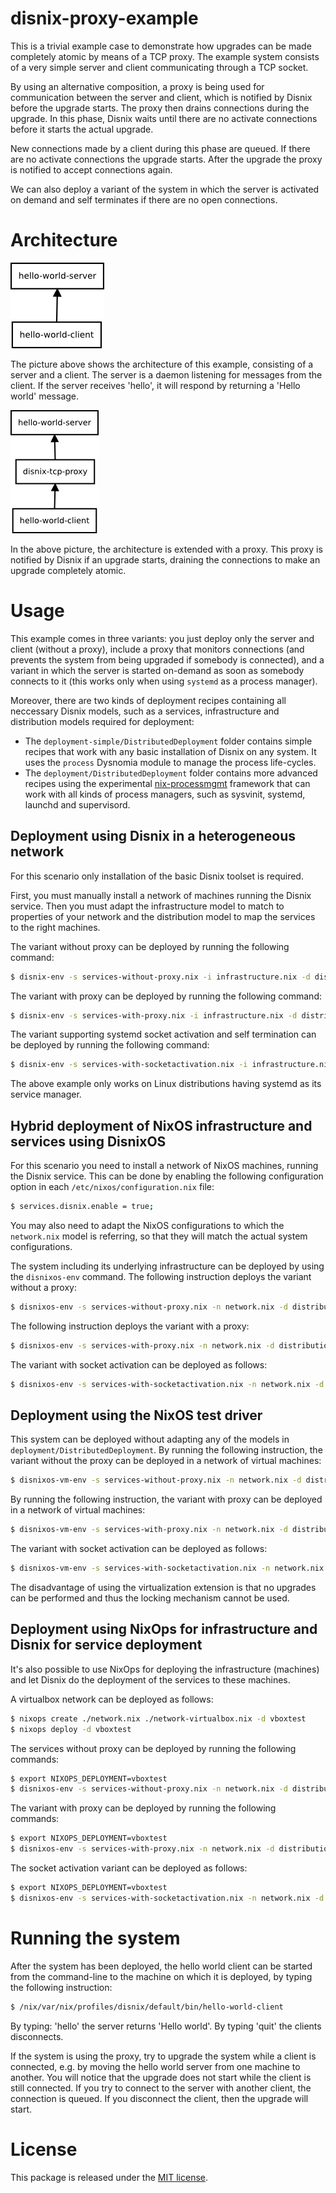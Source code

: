 disnix-proxy-example
====================
This is a trivial example case to demonstrate how upgrades can be made completely
atomic by means of a TCP proxy. The example system consists of a very simple
server and client communicating through a TCP socket.

By using an alternative composition, a proxy is being used for communication
between the server and client, which is notified by Disnix before the upgrade
starts. The proxy then drains connections during the upgrade. In this phase,
Disnix waits until there are no activate connections before it starts the actual
upgrade.

New connections made by a client during this phase are queued. If there are no
activate connections the upgrade starts. After the upgrade the proxy is notified
to accept connections again.

We can also deploy a variant of the system in which the server is activated on
demand and self terminates if there are no open connections.

Architecture
============
![Architecture without proxy](doc/architecture-without-proxy.png)

The picture above shows the architecture of this example, consisting of a server
and a client. The server is a daemon listening for messages from the client. If
the server receives 'hello', it will respond by returning a 'Hello world'
message.

![Architecture with proxy](doc/architecture-with-proxy.png)

In the above picture, the architecture is extended with a proxy. This proxy is
notified by Disnix if an upgrade starts, draining the connections to make an
upgrade completely atomic.

Usage
=====
This example comes in three variants: you just deploy only the server and
client (without a proxy), include a proxy that monitors connections (and prevents
the system from being upgraded if somebody is connected), and a variant in which
the server is started on-demand as soon as somebody connects to it (this works
only when using `systemd` as a process manager).

Moreover, there are two kinds of deployment recipes containing all neccessary
Disnix models, such as a services, infrastructure and distribution models
required for deployment:

* The `deployment-simple/DistributedDeployment` folder contains simple recipes
  that work with any basic installation of Disnix on any system. It uses the
  `process` Dysnomia module to manage the process life-cycles.
* The `deployment/DistributedDeployment` folder contains more advanced recipes
  using the experimental
  [nix-processmgmt](https://github.com/svanderburg/nix-processmgmt) framework
  that can work with all kinds of process managers, such as sysvinit, systemd,
  launchd and supervisord.

Deployment using Disnix in a heterogeneous network
--------------------------------------------------
For this scenario only installation of the basic Disnix toolset is required.

First, you must manually install a network of machines running the Disnix
service. Then you must adapt the infrastructure model to match to properties of
your network and the distribution model to map the services to the right
machines.

The variant without proxy can be deployed by running the following command:

```bash
$ disnix-env -s services-without-proxy.nix -i infrastructure.nix -d distribution-without-proxy.nix
```

The variant with proxy can be deployed by running the following command:

```bash
$ disnix-env -s services-with-proxy.nix -i infrastructure.nix -d distribution-with-proxy.nix
```

The variant supporting systemd socket activation and self termination can be
deployed by running the following command:

```bash
$ disnix-env -s services-with-socketactivation.nix -i infrastructure.nix -d distribution-without-proxy.nix
```

The above example only works on Linux distributions having systemd as its
service manager.

Hybrid deployment of NixOS infrastructure and services using DisnixOS
---------------------------------------------------------------------
For this scenario you need to install a network of NixOS machines, running the
Disnix service. This can be done by enabling the following configuration option
in each `/etc/nixos/configuration.nix` file:

```bash
$ services.disnix.enable = true;
```

You may also need to adapt the NixOS configurations to which the `network.nix`
model is referring, so that they will match the actual system configurations.

The system including its underlying infrastructure can be deployed by using the
`disnixos-env` command. The following instruction deploys the variant without a
proxy:

```bash
$ disnixos-env -s services-without-proxy.nix -n network.nix -d distribution-without-proxy.nix
```

The following instruction deploys the variant with a proxy:

```bash
$ disnixos-env -s services-with-proxy.nix -n network.nix -d distribution-with-proxy.nix
```

The variant with socket activation can be deployed as follows:

```bash
$ disnixos-env -s services-with-socketactivation.nix -n network.nix -d distribution-without-proxy.nix
```

Deployment using the NixOS test driver
--------------------------------------
This system can be deployed without adapting any of the models in
`deployment/DistributedDeployment`. By running the following instruction, the
variant without the proxy can be deployed in a network of virtual machines:

```bash
$ disnixos-vm-env -s services-without-proxy.nix -n network.nix -d distribution-without-proxy.nix
```

By running the following instruction, the variant with proxy can be deployed in a
network of virtual machines:

```bash
$ disnixos-vm-env -s services-with-proxy.nix -n network.nix -d distribution-with-proxy.nix
```

The variant with socket activation can be deployed as follows:

```bash
$ disnixos-vm-env -s services-with-socketactivation.nix -n network.nix -d distribution-without-proxy.nix
```

The disadvantage of using the virtualization extension is that no upgrades can be
performed and thus the locking mechanism cannot be used.

Deployment using NixOps for infrastructure and Disnix for service deployment
----------------------------------------------------------------------------
It's also possible to use NixOps for deploying the infrastructure (machines) and
let Disnix do the deployment of the services to these machines.

A virtualbox network can be deployed as follows:

```bash
$ nixops create ./network.nix ./network-virtualbox.nix -d vboxtest
$ nixops deploy -d vboxtest
```

The services without proxy can be deployed by running the following commands:

```bash
$ export NIXOPS_DEPLOYMENT=vboxtest
$ disnixos-env -s services-without-proxy.nix -n network.nix -d distribution-without-proxy.nix --use-nixops
```

The variant with proxy can be deployed by running the following commands:

```bash
$ export NIXOPS_DEPLOYMENT=vboxtest
$ disnixos-env -s services-with-proxy.nix -n network.nix -d distribution-with-proxy.nix --use-nixops
```

The socket activation variant can be deployed as follows:

```bash
$ export NIXOPS_DEPLOYMENT=vboxtest
$ disnixos-env -s services-with-socketactivation.nix -n network.nix -d distribution-without-proxy.nix --use-nixops
```

Running the system
==================
After the system has been deployed, the hello world client can be started from
the command-line to the machine on which it is deployed, by typing the following
instruction:

```bash
$ /nix/var/nix/profiles/disnix/default/bin/hello-world-client
```

By typing: 'hello' the server returns 'Hello world'. By typing 'quit' the clients
disconnects.

If the system is using the proxy, try to upgrade the system while a client is
connected, e.g. by moving the hello world server from one machine to another.
You will notice that the upgrade does not start while the client is still
connected. If you try to connect to the server with another client, the
connection is queued. If you disconnect the client, then the upgrade will start.

License
=======
This package is released under the [MIT license](http://opensource.org/licenses/MIT).
